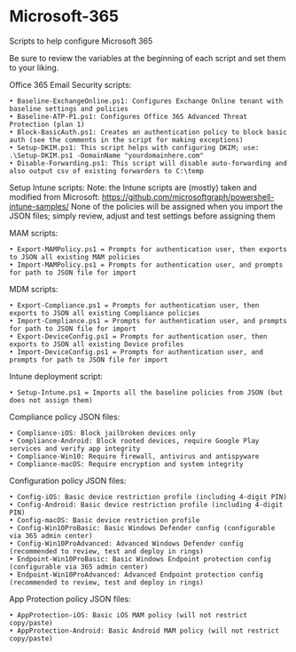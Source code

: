 # Microsoft-365
Scripts to help configure Microsoft 365 

Be sure to review the variables at the beginning of each script and set them to your liking.

Office 365 Email Security scripts:

	• Baseline-ExchangeOnline.ps1: Configures Exchange Online tenant with baseline settings and policies
	• Baseline-ATP-P1.ps1: Configures Office 365 Advanced Threat Protection (plan 1)
	• Block-BasicAuth.ps1: Creates an authentication policy to block basic auth (see the comments in the script for making exceptions)
	• Setup-DKIM.ps1: This script helps with configuring DKIM; use: .\Setup-DKIM.ps1 -DomainName "yourdomainhere.com"
	• Disable-Forwarding.ps1: This script will disable auto-forwarding and also output csv of existing forwarders to C:\temp

Setup Intune scripts:
Note: the Intune scripts are (mostly) taken and modified from Microsoft: https://github.com/microsoftgraph/powershell-intune-samples/
None of the policies will be assigned when you import the JSON files; simply review, adjust and test settings before assigning them

MAM scripts:

	• Export-MAMPolicy.ps1 = Prompts for authentication user, then exports to JSON all existing MAM policies
	• Import-MAMPolicy.ps1 = Prompts for authentication user, and prompts for path to JSON file for import
	  
MDM scripts:

	• Export-Compliance.ps1 = Prompts for authentication user, then exports to JSON all existing Compliance policies
	• Import-Compliance.ps1 = Prompts for authentication user, and prompts for path to JSON file for import
	• Export-DeviceConfig.ps1 = Prompts for authentication user, then exports to JSON all existing Device profiles
	• Import-DeviceConfig.ps1 = Prompts for authentication user, and prompts for path to JSON file for import

Intune deployment script:

	• Setup-Intune.ps1 = Imports all the baseline policies from JSON (but does not assign them)

Compliance policy JSON files:

	• Compliance-iOS: Block jailbroken devices only
	• Compliance-Android: Block rooted devices, require Google Play services and verify app integrity
	• Compliance-Win10: Require firewall, antivirus and antispyware
	• Compliance-macOS: Require encryption and system integrity
  
  Configuration policy JSON files:
  
	• Config-iOS: Basic device restriction profile (including 4-digit PIN)
	• Config-Android: Basic device restriction profile (including 4-digit PIN)
	• Config-macOS: Basic device restriction profile
	• Config-Win10ProBasic: Basic Windows Defender config (configurable via 365 admin center)
	• Config-Win10ProAdvanced: Advanced Windows Defender config (recommended to review, test and deploy in rings)
	• Endpoint-Win10ProBasic: Basic Windows Endpoint protection config (configurable via 365 admin center)
	• Endpoint-Win10ProAdvanced: Advanced Endpoint protection config (recommended to review, test and deploy in rings)
  
 App Protection policy JSON files:
 
	• AppProtection-iOS: Basic iOS MAM policy (will not restrict copy/paste)
	• AppProtection-Android: Basic Android MAM policy (will not restrict copy/paste)
